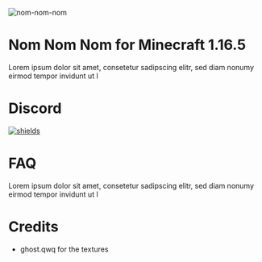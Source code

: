 ![nom-nom-nom](https://github.com/user-attachments/assets/756c8529-4048-4e77-9ada-02aa7b8e6d47)

# Nom Nom Nom for Minecraft 1.16.5 #

Lorem ipsum dolor sit amet, consetetur sadipscing elitr, sed diam nonumy eirmod tempor invidunt ut l

# Discord #

<a href="https://discord.gg/E2Bp7GtcaA" >![shields](https://img.shields.io/discord/1060607505186684978?logo=Discord&style=for-the-badge)</a>

# FAQ #

Lorem ipsum dolor sit amet, consetetur sadipscing elitr, sed diam nonumy eirmod tempor invidunt ut l

# Credits #
 - ghost.qwq for the textures
